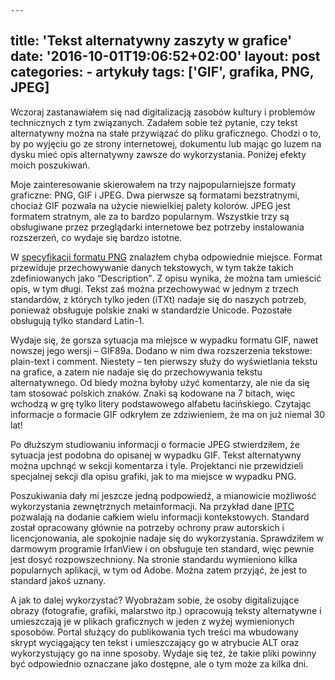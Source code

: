     ---
title: 'Tekst alternatywny zaszyty w grafice'
date: '2016-10-01T19:06:52+02:00'
layout: post
categories:
    - artykuły
tags: ['GIF', grafika, PNG, JPEG]
---

Wczoraj zastanawiałem się nad digitalizacją zasobów kultury i problemów technicznych z tym związanych. Zadałem sobie też pytanie, czy tekst alternatywny można na stałe przywiązać do pliku graficznego. Chodzi o to, by po wyjęciu go ze strony internetowej, dokumentu lub mając go luzem na dysku mieć opis alternatywny zawsze do wykorzystania. Poniżej efekty moich poszukiwań.

Moje zainteresowanie skierowałem na trzy najpopularniejsze formaty graficzne: PNG, GIF i JPEG. Dwa pierwsze są formatami bezstratnymi, chociaż GIF pozwala na użycie niewielkiej palety kolorów. JPEG jest formatem stratnym, ale za to bardzo popularnym. Wszystkie trzy są obsługiwane przez przeglądarki internetowe bez potrzeby instalowania rozszerzeń, co wydaje się bardzo istotne.

W [specyfikacji formatu PNG](https://www.w3.org/TR/PNG/) znalazłem chyba odpowiednie miejsce. Format przewiduje przechowywanie danych tekstowych, w tym także takich zdefiniowanych jako <span lang="EN">“Description”</span>. Z opisu wynika, że można tam umieścić opis, w tym długi. Tekst zaś można przechowywać w jednym z trzech standardów, z których tylko jeden (iTXt) nadaje się do naszych potrzeb, ponieważ obsługuje polskie znaki w standardzie Unicode. Pozostałe obsługują tylko standard Latin-1.

Wydaje się, że gorsza sytuacja ma miejsce w wypadku formatu GIF, nawet nowszej jego wersji – GIF89a. Dodano w nim dwa rozszerzenia tekstowe: plain-text i comment. Niestety – ten pierwszy służy do wyświetlania tekstu na grafice, a zatem nie nadaje się do przechowywania tekstu alternatywnego. Od biedy można byłoby użyć komentarzy, ale nie da się tam stosować polskich znaków. Znaki są kodowane na 7 bitach, więc wchodzą w grę tylko litery podstawowego alfabetu łacińskiego. Czytając informacje o formacie GIF odkryłem ze zdziwieniem, że ma on już niemal 30 lat!

Po dłuższym studiowaniu informacji o formacie JPEG stwierdziłem, że sytuacja jest podobna do opisanej w wypadku GIF. Tekst alternatywny można upchnąć w sekcji komentarza i tyle. Projektanci nie przewidzieli specjalnej sekcji dla opisu grafiki, jak to ma miejsce w wypadku PNG.

Poszukiwania dały mi jeszcze jedną podpowiedź, a mianowicie możliwość wykorzystania zewnętrznych metainformacji. Na przykład dane [IPTC](https://iptc.org/) pozwalają na dodanie całkiem wielu informacji kontekstowych. Standard został opracowany głównie na potrzeby ochrony praw autorskich i licencjonowania, ale spokojnie nadaje się do wykorzystania. Sprawdziłem w darmowym programie IrfanView i on obsługuje ten standard, więc pewnie jest dosyć rozpowszechniony. Na stronie standardu wymieniono kilka popularnych aplikacji, w tym od Adobe. Można zatem przyjąć, że jest to standard jakoś uznany.

A jak to dalej wykorzystać? Wyobrażam sobie, że osoby digitalizujące obrazy (fotografie, grafiki, malarstwo itp.) opracowują teksty alternatywne i umieszczają je w plikach graficznych w jeden z wyżej wymienionych sposobów. Portal służący do publikowania tych treści ma wbudowany skrypt wyciągający ten tekst i umieszczający go w atrybucie ALT oraz wykorzystujący go na inne sposoby. Wydaje się też, że takie pliki powinny być odpowiednio oznaczane jako dostępne, ale o tym może za kilka dni.
